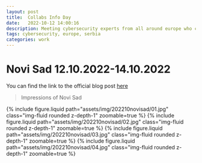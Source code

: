 ```yaml
---
layout: post
title:  Collabs Info Day 
date:   2022-10-12 14:00:16
description: Meeting cybersecurity experts from all around europe who collaborate with us in the eu projects 
tags: cybersecurity, europe, serbia
categories: work 
---
```

# Novi Sad 12.10.2022-14.10.2022

You can find the link to the official blog post [here](https://www.collabs-project.eu/collabs-info-day/)

> Impressions of Novi Sad

{% include figure.liquid path="assets/img/202210novisad/01.jpg" class="img-fluid rounded z-depth-1" zoomable=true %}
{% include figure.liquid path="assets/img/202210novisad/02.jpg" class="img-fluid rounded z-depth-1" zoomable=true %}
{% include figure.liquid path="assets/img/202210novisad/03.jpg" class="img-fluid rounded z-depth-1" zoomable=true %}
{% include figure.liquid path="assets/img/202210novisad/04.jpg" class="img-fluid rounded z-depth-1" zoomable=true %}